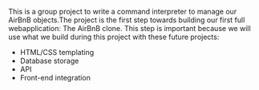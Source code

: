 This is a group project to write a command interpreter to manage our AirBnB objects.The project is the first step towards building our first full webapplication: The AirBnB clone. This step is important because we will use what we build during this project with these future projects:
- HTML/CSS templating
- Database storage
- API
- Front-end integration
